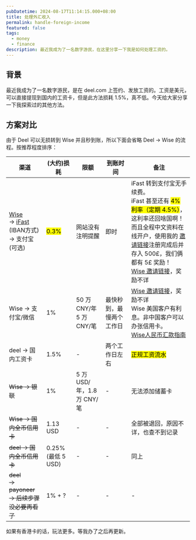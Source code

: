 ```yaml
---
pubDatetime: 2024-08-17T11:14:15.000+08:00
title: 处理外汇收入
permalink: handle-foreign-income
featured: false
tags:
  - money
  - finance
description: 最近我成为了一名数字游民，在这里分享一下我是如何处理工资的。
---
```


## 背景

最近我成为了一名数字游民，是在 deel.com 上签约、发放工资的。工资是美元，可以直接提现到国内的工资卡，但是此方法损耗 1.5%，真不低。今天给大家分享一下我探索过的其他方法。

## 方案对比

由于 Deel 可以无损转到 Wise 并且秒到账，所以下面会省略 Deel -> Wise 的流程。按推荐程度排序：

<table>
  <thead>
    <tr>
      <th>渠道</th>
      <th>(大约)损耗</th>
      <th>限额</th>
      <th>到账时间</th>
      <th>备注</th>
    </tr>
  </thead>
  <tbody>
    <tr>
      <td>
        <a href="https://wise.com/zh-cn/help/articles/2955298/%E4%BA%BA%E6%B0%91%E5%B8%81%E6%B1%87%E6%AC%BE%E6%8C%87%E5%8D%97">Wise</a><br> ->
        <a href="https://www.ifastgb.com/tellafriend/bowenz9247">iFast</a> (IBAN方式)<br> -> 支付宝(可选)
      </td>
      <td><mark>0.3%</mark></td>
      <td>网站没有注明提醒</td>
      <td>即时</td>
      <td>
        iFast 转到支付宝无手续费。<br>
        iFast 甚至还有 <mark>4% 利率（定期 4.5%）</mark>，这利率还回啥国啊！<br>
        而且全程中文资料在线开户，使用我的
        <a href="https://www.ifastgb.com/tellafriend/bowenz9247">邀请链接</a>注册完成后并存入 500£，我们俩都有 5£ 奖励！<br>
        <a href="https://wise.com/zh-cn/help/articles/2955298/%E4%BA%BA%E6%B0%91%E5%B8%81%E6%B1%87%E6%AC%BE%E6%8C%87%E5%8D%97">Wise 邀请链接</a>，奖励不详
      </td>
    </tr>
    <tr>
      <td>Wise -> 支付宝/微信</td>
      <td>1%</td>
      <td>50 万 CNY/年<br>5 万 CNY/笔</td>
      <td>最快秒到，最慢两个工作日</td>
      <td>
        <a href="https://wise.com/zh-cn/help/articles/2955298/%E4%BA%BA%E6%B0%91%E5%B8%81%E6%B1%87%E6%AC%BE%E6%8C%87%E5%8D%97">Wise 邀请链接</a>，奖励不详<br>
        Wise 美国客户有利息。非中国客户可以办张信用卡。<br>
        <a href="https://wise.com/zh-cn/help/articles/2955298/%E4%BA%BA%E6%B0%91%E5%B8%81%E6%B1%87%E6%AC%BE%E6%8C%87%E5%8D%97">Wise人民币汇款指南</a>
      </td>
    </tr>
    <tr>
      <td>deel -> 国内工资卡</td>
      <td>1.5%</td>
      <td>-</td>
      <td>两个工作日左右</td>
      <td><mark>正规工资流水</mark></td>
    </tr>
    <tr>
      <td><s>Wise -> 银联</s></td>
      <td>1%</td>
      <td>5 万 USD/年，1.8 万 CNY/笔</td>
      <td>-</td>
      <td>无法添加储蓄卡</td>
    </tr>
    <tr>
      <td><s>Wise -> 国内全币信用卡</s></td>
      <td>1.13 USD</td>
      <td>-</td>
      <td>-</td>
      <td>全部被退回，原因不详，也查不到记录</td>
    </tr>
    <tr>
      <td><s>deel -> 国内全币信用卡</s></td>
      <td>0.25% (最低 5 USD)</td>
      <td>-</td>
      <td>-</td>
      <td>同上</td>
    </tr>
    <tr>
      <td><s>deel<br> -> payoneer<br> -> 后续步骤没必要再看了</s></td>
      <td>1% + ?</td>
      <td>-</td>
      <td>-</td>
      <td>-</td>
    </tr>
  </tbody>
</table>

如果有香港卡的话，玩法更多。等我办了之后再更新。
